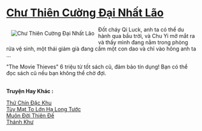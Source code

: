 <a href="https://truyenwiki.net/chu-thien-cuong-dai-nhat-lao.35685/" title="Chư Thiên Cường Đại Nhất Lão"><h1>Chư Thiên Cường Đại Nhất Lão</h1></a><div style="display:table"><img align="right" style="float: left; padding: 10px;" src="https://truyenwiki.net/a/img/str/src/35685.jpg" alt="Chư Thiên Cường Đại Nhất Lão">Đốt cháy Qi Luck, anh ta có thể du hành qua bầu trời, và Chu Yi mở mắt ra và thấy mình đang nằm trong phòng rửa vệ sinh, một thái giám già đang cầm một con dao và chỉ vào hông anh ta ...<p></p> "The Movie Thieves" 6 triệu từ tốt sách cũ, đảm bảo tín dụng! Bạn có thể đọc sách cũ nếu bạn không thể chờ đợi.</div><p><br><b>Truyện Hay Khác :</b></p><a href="https://truyenwiki.net/thu-chin-dac-khu.35367/" alt="Thứ Chín Đặc Khu">Thứ Chín Đặc Khu</a><br/><a href="https://sangtacviet.wordpress.com/2020/10/22/tuy-mat-to-lon-ha-long-tuoc/" alt="Tùy Mạt To Lớn Hạ Long Tước">Tùy Mạt To Lớn Hạ Long Tước</a><br/><a href="https://github.com/nownovels/wikidich/tree/master/truyenhay/37072" alt="Muôn Đời Thiên Đế">Muôn Đời Thiên Đế</a><br/><a href="https://github.com/nownovels/wikidich/tree/master/truyenhay/35274" alt="Thánh Khư">Thánh Khư</a><br/>